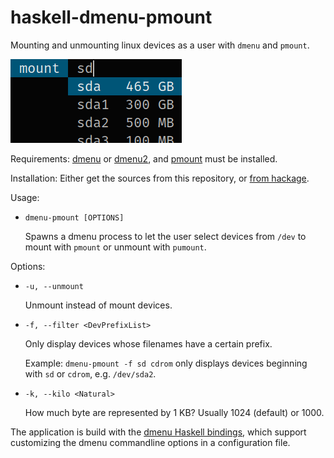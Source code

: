 # haskell-dmenu-pmount
Mounting and unmounting linux devices as a user with `dmenu` and `pmount`.

![dmenu-pmount screenshot](doc/dmenu-pmount.png)

Requirements:
[dmenu](http://tools.suckless.org/dmenu/) or
[dmenu2](https://bitbucket.org/melek/dmenu2), and
[pmount](https://linux.die.net/man/1/pmount) must be installed.

Installation:
  Either get the sources from this repository, or
  [from hackage](https://hackage.haskell.org/package/dmenu-pmount).

Usage:

*   `dmenu-pmount [OPTIONS]`

    Spawns a dmenu process to let the user select devices from `/dev` to
    mount with `pmount` or unmount with `pumount`.

Options:

*   `-u, --unmount`

    Unmount instead of mount devices.
*   `-f, --filter <DevPrefixList>`

    Only display devices whose filenames have a certain prefix.
    
    Example: `dmenu-pmount -f sd cdrom` only displays devices beginning with
             `sd` or `cdrom`, e.g. `/dev/sda2`.
*   `-k, --kilo <Natural>`

    How much byte are represented by 1 KB? Usually 1024 (default) or 1000.

The application is build with the
[dmenu Haskell bindings](https://hackage.haskell.org/package/dmenu), which
support customizing the dmenu commandline options in a configuration file.

